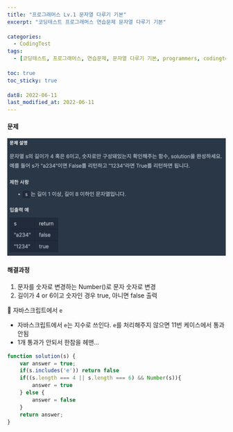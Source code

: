 ```yaml
---
title: "프로그래머스 Lv.1 문자열 다루기 기본"
excerpt: "코딩테스트 프로그래머스 연습문제 문자열 다루기 기본"

categories:
  - CodingTest
tags:
  - [코딩테스트, 프로그래머스, 연습문제, 문자열 다루기 기본, programmers, codingtest, 코딩테스트 연습]

toc: true
toc_sticky: true
 
dat8: 2022-06-11
last_modified_at: 2022-06-11
---
```


#### 문제
![22](/assets/images/22.png)

#### 해결과정
1. 문자를 숫자로 변경하는 Number()로 문자 숫자로 변경
2. 길이가 4 or 6이고 숫자인 경우 true, 아니면 false 출력

:pushpin: 자바스크립트에서 `e`
  * 자바스크립트에서 `e`는 지수로 쓰인다. `e`를 처리해주지 않으면 11번 케이스에서 통과 안됨
  * 1개 통과가 안되서 한참을 헤맨...

```javascript
function solution(s) {
    var answer = true;
    if(s.includes('e')) return false
    if((s.length === 4 || s.length === 6) && Number(s)){
        answer = true
    } else {
        answer = false
    }
    return answer;
}
```
